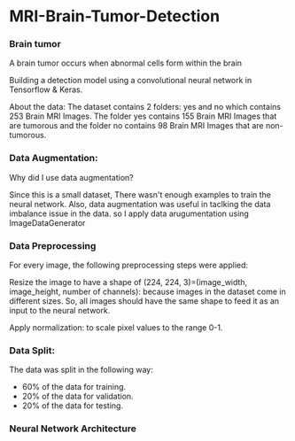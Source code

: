 # MRI-Brain-Tumor-Detection

### Brain tumor
A brain tumor occurs when abnormal cells form within the brain

Building a detection model using a convolutional neural network in Tensorflow & Keras.


About the data:
The dataset contains 2 folders: 
yes and no which contains 253 Brain MRI Images. 
The folder yes contains 155 Brain MRI Images that are tumorous and the folder no contains 98 Brain MRI Images that are non-tumorous.


### Data Augmentation:

Why did I use data augmentation?

Since this is a small dataset, There wasn't enough examples to train the neural network. Also, data augmentation was useful in taclking the data imbalance issue in the data.
so I apply data arugumentation using ImageDataGenerator 

### Data Preprocessing

For every image, the following preprocessing steps were applied:

Resize the image to have a shape of (224, 224, 3)=(image_width, image_height, number of channels): because images in the dataset come in different sizes. So, all images should have the same shape to feed it as an input to the neural network.

Apply normalization: to scale pixel values to the range 0-1.


### Data Split:

The data was split in the following way:

* 60% of the data for training.
* 20% of the data for validation.
* 20% of the data for testing.


### Neural Network Architecture








